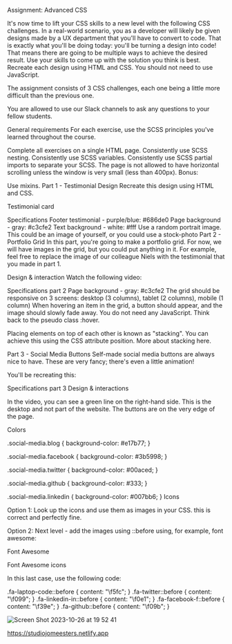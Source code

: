 Assignment: Advanced CSS

It's now time to lift your CSS skills to a new level with the following CSS challenges. In a real-world scenario, you as a developer will likely be given designs made by a UX department that you'll have to convert to code. That is exactly what you'll be doing today: you'll be turning a design into code! That means there are going to be multiple ways to achieve the desired result. Use your skills to come up with the solution you think is best. Recreate each design using HTML and CSS. You should not need to use JavaScript.

The assignment consists of 3 CSS challenges, each one being a little more difficult than the previous one.

You are allowed to use our Slack channels to ask any questions to your fellow students.

General requirements
For each exercise, use the SCSS principles you've learned throughout the course.

Complete all exercises on a single HTML page.
Consistently use SCSS nesting.
Consistently use SCSS variables.
Consistently use SCSS partial imports to separate your SCSS.
The page is not allowed to have horizontal scrolling unless the window is very small (less than 400px).
Bonus:

Use mixins.
Part 1 - Testimonial
Design
Recreate this design using HTML and CSS.

Testimonial card

Specifications
Footer testimonial - purple/blue: #686de0
Page background - gray: #c3cfe2
Text background - white: #fff
Use a random portrait image. This could be an image of yourself, or you could use a stock-photo
Part 2 - Portfolio Grid
In this part, you're going to make a portfolio grid. For now, we will have images in the grid, but you could put anything in it. For example, feel free to replace the image of our colleague Niels with the testimonial that you made in part 1.

Design & interaction
Watch the following video:

Specifications part 2
Page background - gray: #c3cfe2
The grid should be responsive on 3 screens: desktop (3 columns), tablet (2 columns), mobile (1 column)
When hovering an item in the grid, a button should appear, and the image should slowly fade away.
You do not need any JavaScript. Think back to the pseudo class :hover.

Placing elements on top of each other is known as "stacking". You can achieve this using the CSS attribute position. More about stacking here.

Part 3 - Social Media Buttons
Self-made social media buttons are always nice to have. These are very fancy; there's even a little animation!

You'll be recreating this:

Specifications part 3
Design & interactions

In the video, you can see a green line on the right-hand side. This is the desktop and not part of the website. The buttons are on the very edge of the page.

Colors

.social-media.blog {
background-color: #e17b77;
}

.social-media.facebook {
background-color: #3b5998;
}

.social-media.twitter {
background-color: #00aced;
}

.social-media.github {
background-color: #333;
}

.social-media.linkedin {
background-color: #007bb6;
}
Icons

Option 1: Look up the icons and use them as images in your CSS. this is correct and perfectly fine.

Option 2: Next level - add the images using ::before using, for example, font awesome:

Font Awesome

Font Awesome icons

In this last case, use the following code:

.fa-laptop-code::before {
content: "\f5fc";
}
.fa-twitter::before {
content: "\f099";
}
.fa-linkedin-in::before {
content: "\f0e1";
}
.fa-facebook-f::before {
content: "\f39e";
}
.fa-github::before {
content: "\f09b";
}


![Screen Shot 2023-10-26 at 19 52 41](https://github.com/jomeesters/assignment_advanced_css/assets/112581270/6b212b87-d769-46e2-9b45-ec5c1cd1767e)


https://studiojomeesters.netlify.app
